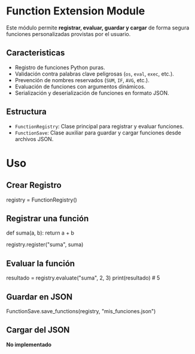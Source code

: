 # Function Extension Module
Este módulo permite **registrar, evaluar, guardar y cargar** de forma segura funciones personalizadas provistas por el usuario.

## Caracteristicas
- Registro de funciones Python puras.
- Validación contra palabras clave peligrosas (`os`, `eval`, `exec`, etc.).
- Prevención de nombres reservados (`SUM`, `IF`, `AVG`, etc.).
- Evaluación de funciones con argumentos dinámicos.
- Serialización y deserialización de funciones en formato JSON.

## Estructura
- `FunctionRegistry`: Clase principal para registrar y evaluar funciones.
- `FunctionSave`: Clase auxiliar para guardar y cargar funciones desde archivos JSON.

# Uso 

## Crear Registro
registry = FunctionRegistry()

## Registrar una función
def suma(a, b):
    return a + b

registry.register("suma", suma)

## Evaluar la función
resultado = registry.evaluate("suma", 2, 3)
print(resultado)  # 5

## Guardar en JSON
FunctionSave.save_functions(registry, "mis_funciones.json")

## Cargar del JSON
**No implementado**